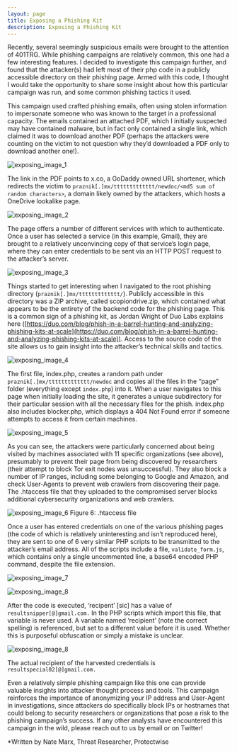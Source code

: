 ```yaml
---
layout: page
title: Exposing a Phishing Kit
description: Exposing a Phishing Kit
---
```


Recently, several seemingly suspicious emails were brought to the attention of 401TRG. While phishing campaigns are relatively common, this one had a few interesting features. I decided to investigate this campaign further, and found that the attacker(s) had left most of their php code in a publicly accessible directory on their phishing page. Armed with this code, I thought I would take the opportunity to share some insight about how this particular campaign was run, and some common phishing tactics it used. 

This campaign used crafted phishing emails, often using stolen information to impersonate someone who was known to the target in a professional capacity. The emails contained an attached PDF, which I initially suspected may have contained malware, but in fact only contained a single link, which claimed it was to download another PDF (perhaps the attackers were counting on the victim to not question why they’d downloaded a PDF only to download another one!). 

![exposing_image_1](images/exposing_image_1.png)
  
The link in the PDF points to x.co, a GoDaddy owned URL shortener, which redirects the victim to `praznik[.]mx/ttttttttttttt/newdoc/<md5 sum of random characters>`, a domain likely owned by the attackers, which hosts a OneDrive lookalike page. 

![exposing_image_2](images/exposing_image_2.png)

The page offers a number of different services with which to authenticate. Once a user has selected a service (in this example, Gmail), they are brought to a relatively unconvincing copy of that service’s login page, where they can enter credentials to be sent via an HTTP POST request to the attacker’s server. 

![exposing_image_3](images/exposing_image_3.png)

Things started to get interesting when I navigated to the root phishing directory (`praznik[.]mx/ttttttttttttt/`). Publicly accessible in this directory was a ZIP archive, called scopiondrive.zip, which contained what appears to be the entirety of the backend code for the phishing page. This is a common sign of a phishing kit, as Jordan Wright of Duo Labs explains here ([https://duo.com/blog/phish-in-a-barrel-hunting-and-analyzing-phishing-kits-at-scale](https://duo.com/blog/phish-in-a-barrel-hunting-and-analyzing-phishing-kits-at-scale)). Access to the source code of the site allows us to gain insight into the attacker’s technical skills and tactics. 

![exposing_image_4](images/exposing_image_4.png)

The first file, index.php, creates a random path under `praznik[.]mx/ttttttttttttt/newdoc` and copies all the files in the “page” folder (everything except `index.php`) into it. When a user navigates to this page when initially loading the site, it generates a unique subdirectory for their particular session with all the necessary files for the phish. index.php also includes blocker.php, which displays a 404 Not Found error if someone attempts to access it from certain machines. 

![exposing_image_5](images/exposing_image_5.png)

As you can see, the attackers were particularly concerned about being visited by machines associated with 11 specific organizations (see above), presumably to prevent their page from being discovered by researchers (their attempt to block Tor exit nodes was unsuccessful). They also block a number of IP ranges, including some belonging to Google and Amazon, and check User-Agents to prevent web crawlers from discovering their page. The .htaccess file that they uploaded to the compromised server blocks additional cybersecurity organizations and web crawlers.

![exposing_image_6](images/exposing_image_6.png)
Figure 6: .htaccess file

Once a user has entered credentials on one of the various phishing pages (the code of which is relatively uninteresting and isn’t reproduced here), they are sent to one of 6 very similar PHP scripts to be transmitted to the attacker’s email address. All of the scripts include a file, `validate_form.js`, which contains only a single uncommented line, a base64 encoded PHP command, despite the file extension.

![exposing_image_7](images/exposing_image_7.png)
  
![exposing_image_8](images/exposing_image_8.png)
  
After the code is executed, ‘recipent’ [sic] has a value of `resultsnipper[@]gmail.com.` In the PHP scripts which import this file, that variable is never used. A variable named ‘recipient’ (note the correct spelling) is referenced, but set to a different value before it is used. Whether this is purposeful obfuscation or simply a mistake is unclear.

![exposing_image_8](images/exposing_image_9.png)

The actual recipient of the harvested credentials is `resultspecial02[@]gmail.com.` 

Even a relatively simple phishing campaign like this one can provide valuable insights into attacker thought process and tools. This campaign reinforces the importance of anonymizing your IP address and User-Agent in investigations, since attackers do specifically block IPs or hostnames that could belong to security researchers or organizations that pose a risk to the phishing campaign’s success. If any other analysts have encountered this campaign in the wild, please reach out to us by email or on Twitter! 

*Written by Nate Marx, Threat Researcher, Protectwise
